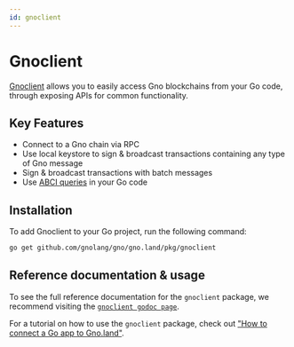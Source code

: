 ```yaml
---
id: gnoclient
---
```


# Gnoclient

[Gnoclient](https://github.com/gnolang/gno/tree/master/gno.land/pkg/gnoclient) 
allows you to easily access Gno blockchains from your Go code, through exposing 
APIs for common functionality.

## Key Features
                
- Connect to a Gno chain via RPC
- Use local keystore to sign & broadcast transactions containing any type of 
Gno message
- Sign & broadcast transactions with batch messages
- Use [ABCI queries](../../gno-tooling/cli/gnokey.md#make-an-abci-query) in
your Go code

## Installation

To add Gnoclient to your Go project, run the following command:
```bash
go get github.com/gnolang/gno/gno.land/pkg/gnoclient
```

## Reference documentation & usage

To see the full reference documentation for the `gnoclient` package, we recommend
visiting the [`gnoclient godoc page`](https://gnolang.github.io/gno/github.com/gnolang/gno@v0.0.0/gno.land/pkg/gnoclient.html).

For a tutorial on how to use the `gnoclient` package, check out 
["How to connect a Go app to Gno.land"](../../how-to-guides/connecting-from-go.md).

